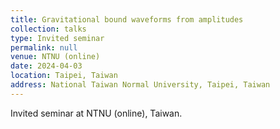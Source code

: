 ```yaml
---
title: Gravitational bound waveforms from amplitudes
collection: talks
type: Invited seminar
permalink: null
venue: NTNU (online)
date: 2024-04-03
location: Taipei, Taiwan
address: National Taiwan Normal University, Taipei, Taiwan
---
```


Invited seminar at NTNU (online), Taiwan.
